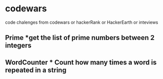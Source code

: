 # codewars
code chalenges from codewars or hackerRank or HackerEarth or inteviews

## Prime  *get the list of prime numbers between 2 integers   
## WordCounter  * Count how many times a word is repeated in a string 
